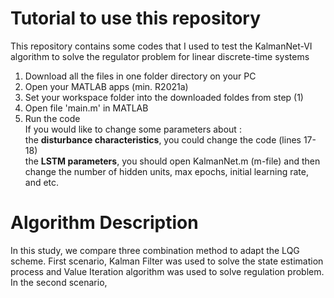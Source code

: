 # Tutorial to use this repository
This repository contains some codes that I used to test the KalmanNet-VI algorithm to solve the regulator problem for linear discrete-time systems
1. Download all the files in one folder directory on your PC
2. Open your MATLAB apps (min. R2021a)
3. Set your workspace folder into the downloaded foldes from step (1)
4. Open file 'main.m' in MATLAB
5. Run the code<br />
If you would like to change some parameters about :<br />
the **disturbance characteristics**, you could change the code (lines 17-18)<br />
the **LSTM parameters**, you should open KalmanNet.m (m-file) and then change the number of hidden units, max epochs, initial learning rate, and etc.<br />
# Algorithm Description 
In this study, we compare three combination method to adapt the LQG scheme. First scenario, Kalman Filter was used to solve the state estimation process and Value Iteration algorithm was used to solve regulation problem. In the second scenario,  
